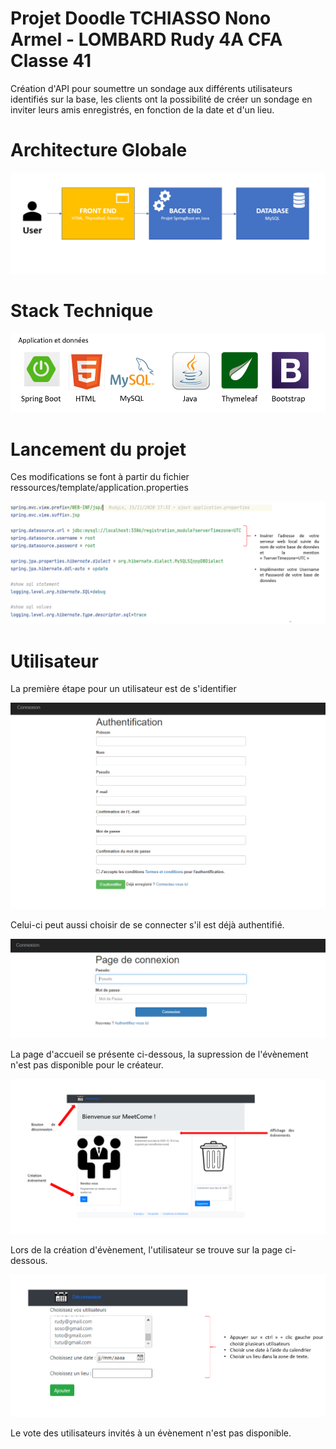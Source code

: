 # Projet Doodle TCHIASSO Nono Armel - LOMBARD Rudy 4A CFA Classe 41 

Création d'API pour soumettre un sondage aux différents utilisateurs identifiés sur la base, les clients ont la possibilité de créer un sondage en inviter leurs amis enregistrés, en fonction de la date et d'un lieu.

# Architecture Globale
![ARCHITECTURE](https://github.com/armelito60/RudyArmel_ProgWeb/blob/master/Architecture1.PNG?raw=true)

# Stack Technique 
![STACK](https://github.com/armelito60/RudyArmel_ProgWeb/blob/master/Stack1..PNG?raw=true)

# Lancement du projet
Ces modifications se font à partir du fichier ressources/template/application.properties

![PROPRIETE](https://github.com/armelito60/RudyArmel_ProgWeb/blob/master/Propri%C3%A9t%C3%A9s.PNG?raw=true)

# Utilisateur

La première étape pour un utilisateur est de s'identifier

![IDENTIFIACTION](https://github.com/armelito60/RudyArmel_ProgWeb/blob/master/Authentification.PNG?raw=true)

Celui-ci peut aussi choisir de se connecter s'il est déjà authentifié.

![CONNEXION](https://github.com/armelito60/RudyArmel_ProgWeb/blob/master/connexion.PNG?raw=true)

La page d'accueil se présente ci-dessous, la supression  de l'évènement n'est pas disponible pour le créateur.

![INDEX](https://github.com/armelito60/RudyArmel_ProgWeb/blob/master/Index.PNG?raw=true)

Lors de la création d'évènement, l'utilisateur se trouve sur la page ci-dessous.

![EVENT](https://github.com/armelito60/RudyArmel_ProgWeb/blob/master/%C3%A9v%C3%A8nement.PNG?raw=true)

Le vote des utilisateurs invités à un évènement n'est pas disponible.
